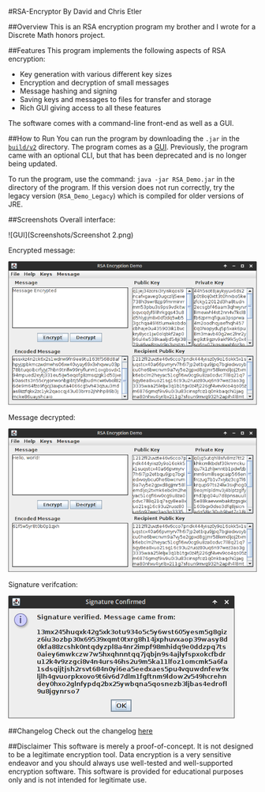 #RSA-Encryptor
By David and Chris Etler

##Overview
This is an RSA encryption program my brother and I wrote for a Discrete Math honors project.

##Features
This program implements the following aspects of RSA encryption:

* Key generation with various different key sizes
* Encryption and decryption of small messages
* Message hashing and signing
* Saving keys and messages to files for transfer and storage
* Rich GUI giving access to all these features

The software comes with a command-line front-end as well as a GUI.

##How to Run
You can run the program by downloading the `.jar` in the [`build/v2`](build/v2.1) directory. The program comes as a [GUI](build/v2.1/RSA_demo.jar). Previously, the program came with an optional CLI, but that has been deprecated and is no longer being updated.

To run the program, use the command: `java -jar RSA_Demo.jar` in the directory of the program. If this version does not run correctly, try the legacy version (`RSA_Demo_Legacy`) which is compiled for older versions of JRE.

##Screenshots
Overall interface:

![GUI](Screenshots/Screenshot 2.png)

Encrypted message:

![Encrypted](Screenshots/Encrypted.png)

Message decrypted:

![Decrypted](Screenshots/Decrypted.png)

Signature verifcation:

![Signed](Screenshots/Signed.png)

##Changelog
Check out the changelog [here](CHANGELOG.md)

##Disclaimer
This software is merely a proof-of-concept. It is not designed to be a legitimate encryption tool. Data encryption is a very sensitive endeavor and you should always use well-tested and well-supported encryption software. This software is provided for educational purposes only and is not intended for legitimate use.
